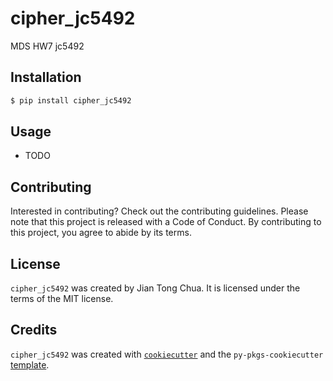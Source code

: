 # cipher_jc5492

MDS HW7 jc5492

## Installation

```bash
$ pip install cipher_jc5492
```

## Usage

- TODO

## Contributing

Interested in contributing? Check out the contributing guidelines. Please note that this project is released with a Code of Conduct. By contributing to this project, you agree to abide by its terms.

## License

`cipher_jc5492` was created by Jian Tong Chua. It is licensed under the terms of the MIT license.

## Credits

`cipher_jc5492` was created with [`cookiecutter`](https://cookiecutter.readthedocs.io/en/latest/) and the `py-pkgs-cookiecutter` [template](https://github.com/py-pkgs/py-pkgs-cookiecutter).
